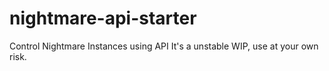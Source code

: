 # nightmare-api-starter
Control Nightmare Instances using API
It's a unstable WIP, use at your own risk.
